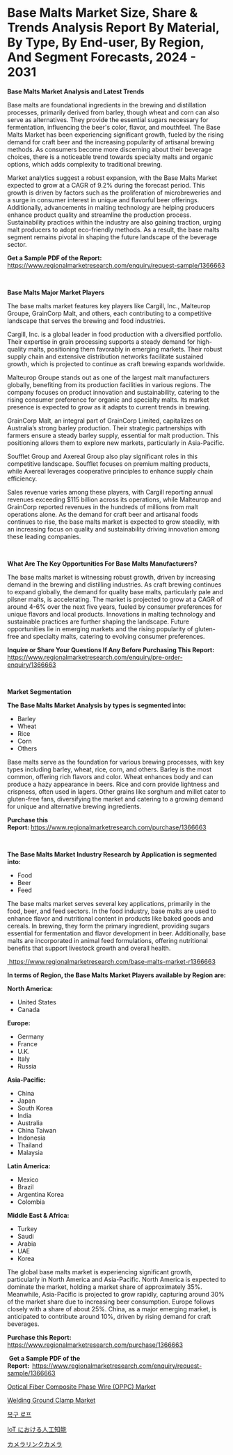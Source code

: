 <p><h1>Base Malts Market Size, Share & Trends Analysis Report By Material, By Type, By End-user, By Region, And Segment Forecasts, 2024 - 2031</h1></p><p><strong>Base Malts Market Analysis and Latest Trends</strong></p>
<p><p>Base malts are foundational ingredients in the brewing and distillation processes, primarily derived from barley, though wheat and corn can also serve as alternatives. They provide the essential sugars necessary for fermentation, influencing the beer's color, flavor, and mouthfeel. The Base Malts Market has been experiencing significant growth, fueled by the rising demand for craft beer and the increasing popularity of artisanal brewing methods. As consumers become more discerning about their beverage choices, there is a noticeable trend towards specialty malts and organic options, which adds complexity to traditional brewing.</p><p>Market analytics suggest a robust expansion, with the Base Malts Market expected to grow at a CAGR of 9.2% during the forecast period. This growth is driven by factors such as the proliferation of microbreweries and a surge in consumer interest in unique and flavorful beer offerings. Additionally, advancements in malting technology are helping producers enhance product quality and streamline the production process. Sustainability practices within the industry are also gaining traction, urging malt producers to adopt eco-friendly methods. As a result, the base malts segment remains pivotal in shaping the future landscape of the beverage sector.</p></p>
<p><strong>Get a Sample PDF of the Report:&nbsp;</strong> <a href="https://www.regionalmarketresearch.com/enquiry/request-sample/1366663">https://www.regionalmarketresearch.com/enquiry/request-sample/1366663</a></p>
<p>&nbsp;</p>
<p><strong>Base Malts Major Market Players</strong></p>
<p><p>The base malts market features key players like Cargill, Inc., Malteurop Groupe, GrainCorp Malt, and others, each contributing to a competitive landscape that serves the brewing and food industries. </p><p>Cargill, Inc. is a global leader in food production with a diversified portfolio. Their expertise in grain processing supports a steady demand for high-quality malts, positioning them favorably in emerging markets. Their robust supply chain and extensive distribution networks facilitate sustained growth, which is projected to continue as craft brewing expands worldwide.</p><p>Malteurop Groupe stands out as one of the largest malt manufacturers globally, benefiting from its production facilities in various regions. The company focuses on product innovation and sustainability, catering to the rising consumer preference for organic and specialty malts. Its market presence is expected to grow as it adapts to current trends in brewing.</p><p>GrainCorp Malt, an integral part of GrainCorp Limited, capitalizes on Australia’s strong barley production. Their strategic partnerships with farmers ensure a steady barley supply, essential for malt production. This positioning allows them to explore new markets, particularly in Asia-Pacific.</p><p>Soufflet Group and Axereal Group also play significant roles in this competitive landscape. Soufflet focuses on premium malting products, while Axereal leverages cooperative principles to enhance supply chain efficiency.</p><p>Sales revenue varies among these players, with Cargill reporting annual revenues exceeding $115 billion across its operations, while Malteurop and GrainCorp reported revenues in the hundreds of millions from malt operations alone. As the demand for craft beer and artisanal foods continues to rise, the base malts market is expected to grow steadily, with an increasing focus on quality and sustainability driving innovation among these leading companies.</p></p>
<p>&nbsp;</p>
<p><strong>What Are The Key Opportunities For Base Malts Manufacturers?</strong></p>
<p><p>The base malts market is witnessing robust growth, driven by increasing demand in the brewing and distilling industries. As craft brewing continues to expand globally, the demand for quality base malts, particularly pale and pilsner malts, is accelerating. The market is projected to grow at a CAGR of around 4-6% over the next five years, fueled by consumer preferences for unique flavors and local products. Innovations in malting technology and sustainable practices are further shaping the landscape. Future opportunities lie in emerging markets and the rising popularity of gluten-free and specialty malts, catering to evolving consumer preferences.</p></p>
<p><strong>Inquire or Share Your Questions If Any Before Purchasing This Report:</strong> <a href="https://www.regionalmarketresearch.com/enquiry/pre-order-enquiry/1366663">https://www.regionalmarketresearch.com/enquiry/pre-order-enquiry/1366663</a></p>
<p>&nbsp;</p>
<p><strong>Market Segmentation</strong></p>
<p><strong>The Base Malts Market Analysis by types is segmented into:</strong></p>
<p><ul><li>Barley</li><li>Wheat</li><li>Rice</li><li>Corn</li><li>Others</li></ul></p>
<p><p>Base malts serve as the foundation for various brewing processes, with key types including barley, wheat, rice, corn, and others. Barley is the most common, offering rich flavors and color. Wheat enhances body and can produce a hazy appearance in beers. Rice and corn provide lightness and crispness, often used in lagers. Other grains like sorghum and millet cater to gluten-free fans, diversifying the market and catering to a growing demand for unique and alternative brewing ingredients.</p></p>
<p><strong>Purchase this Report:&nbsp;</strong><a href="https://www.regionalmarketresearch.com/purchase/1366663">https://www.regionalmarketresearch.com/purchase/1366663</a></p>
<p>&nbsp;</p>
<p><strong>The Base Malts Market Industry Research by Application is segmented into:</strong></p>
<p><ul><li>Food</li><li>Beer</li><li>Feed</li></ul></p>
<p><p>The base malts market serves several key applications, primarily in the food, beer, and feed sectors. In the food industry, base malts are used to enhance flavor and nutritional content in products like baked goods and cereals. In brewing, they form the primary ingredient, providing sugars essential for fermentation and flavor development in beer. Additionally, base malts are incorporated in animal feed formulations, offering nutritional benefits that support livestock growth and overall health.</p></p>
<p><a href="https://www.regionalmarketresearch.com/base-malts-market-r1366663">&nbsp;https://www.regionalmarketresearch.com/base-malts-market-r1366663</a></p>
<p><strong>In terms of Region, the Base Malts Market Players available by Region are:</strong></p>
<p>
    <p> <strong> North America: </strong>
        <ul>
            <li>United States</li>
            <li>Canada</li>
        </ul>
        </p> 
    <p> <strong> Europe: </strong>
        <ul>
            <li>Germany</li>
            <li>France</li>
            <li>U.K.</li>
            <li>Italy</li>
            <li>Russia</li>
        </ul>
        </p> 
    <p> <strong> Asia-Pacific: </strong>
        <ul>
            <li>China</li>
            <li>Japan</li>
            <li>South Korea</li>
            <li>India</li>
            <li>Australia</li>
            <li>China Taiwan</li>
            <li>Indonesia</li>
            <li>Thailand</li>
            <li>Malaysia</li>
        </ul>
        </p> 
    <p> <strong> Latin America: </strong>
        <ul>
            <li>Mexico</li>
            <li>Brazil</li>
            <li>Argentina Korea</li>
            <li>Colombia</li>
        </ul>
        </p> 
    <p> <strong> Middle East & Africa: </strong>
        <ul>
            <li>Turkey</li>
            <li>Saudi</li>
            <li>Arabia</li>
            <li>UAE</li>
            <li>Korea</li>
        </ul>
    </p>
    </p>
<p><p>The global base malts market is experiencing significant growth, particularly in North America and Asia-Pacific. North America is expected to dominate the market, holding a market share of approximately 35%. Meanwhile, Asia-Pacific is projected to grow rapidly, capturing around 30% of the market share due to increasing beer consumption. Europe follows closely with a share of about 25%. China, as a major emerging market, is anticipated to contribute around 10%, driven by rising demand for craft beverages.</p></p>
<p><strong>Purchase this Report: </strong><a href="https://www.regionalmarketresearch.com/purchase/1366663">https://www.regionalmarketresearch.com/purchase/1366663</a></p>
<p>&nbsp;<strong>Get a Sample PDF of the Report:&nbsp;&nbsp;</strong><a href="https://www.regionalmarketresearch.com/enquiry/request-sample/1366663">https://www.regionalmarketresearch.com/enquiry/request-sample/1366663</a></p>
<p><strong></strong></p>
<p><p><a href="https://issuu.com/reportprime-2/docs/optical-fiber-composite-phase-wire-_1c08e79d1ff70f">Optical Fiber Composite Phase Wire (OPPC) Market</a></p><p><a href="https://www.linkedin.com/pulse/welding-ground-clamp-market-share-new-trends-analysis-e00ac?trackingId=ReJQFKXMQ2WSklR1N382uQ%3D%3D">Welding Ground Clamp Market</a></p><p><a href="https://medium.com/@joespinka88967/%EA%B8%80%EB%A1%9C%EB%B2%8C-%ED%9A%8C%EB%B3%B5-%EB%A1%9C%ED%94%84-%EC%82%B0%EC%97%85-%EC%9C%A0%ED%98%95-%EC%9D%91%EC%9A%A9-%EC%8B%9C%EC%9E%A5-%EC%B0%B8%EC%97%AC%EC%9E%90-%EC%A7%80%EC%97%AD-%EC%84%B1%EC%9E%A5-%EB%B6%84%EC%84%9D-%EB%B0%8F-%EB%AF%B8%EB%9E%98-%EC%8B%9C%EB%82%98%EB%A6%AC%EC%98%A4-2024-2031-60e5b156315e?postPublishedType=repub">복구 로프</a></p><p><a href="https://medium.com/@burtruozzos0f/%E3%82%B0%E3%83%AD%E3%83%BC%E3%83%90%E3%83%AB%E3%81%AAiot%E5%B8%82%E5%A0%B4%E3%81%AB%E3%81%8A%E3%81%91%E3%82%8B%E4%BA%BA%E5%B7%A5%E7%9F%A5%E8%83%BD%E3%81%AF-2024%E5%B9%B4%E3%81%8B%E3%82%892031%E5%B9%B4%E3%81%AE%E6%9C%9F%E9%96%93%E3%81%AB%E3%82%8F%E3%81%9F%E3%81%A3%E3%81%A6%E5%B9%B4%E5%B9%B3%E5%9D%87%E6%88%90%E9%95%B7%E7%8E%87-cagr-%E3%81%8C11-9-%E3%81%A7%E6%88%90%E9%95%B7%E3%81%99%E3%82%8B%E8%A6%8B%E8%BE%BC%E3%81%BF%E3%81%A7%E3%81%99-592974c9d182?postPublishedType=repub">IoT における人工知能</a></p><p><a href="https://medium.com/@burtruozzos0f/%E3%82%AB%E3%83%A1%E3%83%A9%E3%83%AA%E3%83%B3%E3%82%AF%E3%82%AB%E3%83%A1%E3%83%A9%E5%B8%82%E5%A0%B4%E3%81%AE%E5%B1%95%E6%9C%9B-%E5%AE%8C%E5%85%A8%E3%81%AA%E6%A5%AD%E7%95%8C%E5%88%86%E6%9E%90-2024%E5%B9%B4%E3%81%8B%E3%82%892031%E5%B9%B4%E3%81%BE%E3%81%A7-be1e3238a81b?postPublishedType=repub">カメラリンクカメラ</a></p></p>